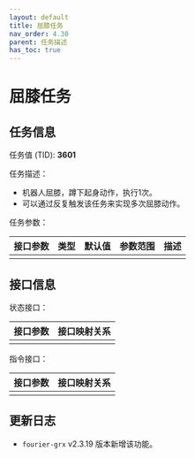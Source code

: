 ```yaml
---
layout: default
title: 屈膝任务
nav_order: 4.30
parent: 任务描述
has_toc: true
---
```


# 屈膝任务

## 任务信息

任务值 (TID): **3601**

任务描述：

- 机器人屈膝，蹲下起身动作，执行1次。
- 可以通过反复触发该任务来实现多次屈膝动作。

任务参数：

| 接口参数 | 类型 | 默认值 | 参数范围 | 描述 |
|------|----|-----|------|----|
|      |    |     |      |    |

## 接口信息

状态接口：

| 接口参数 | 接口映射关系 |
|------|--------|
|      |        |

指令接口：

| 接口参数 | 接口映射关系 |
|------|--------|
|      |        |

## 更新日志

- `fourier-grx` v2.3.19 版本新增该功能。